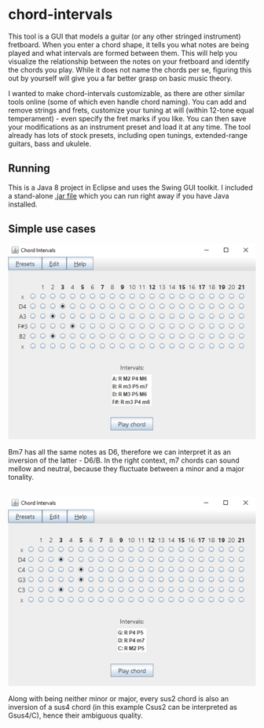 # chord-intervals

This tool is a GUI that models a guitar (or any other stringed instrument) fretboard. When you enter a chord shape, it tells you what notes are being played and what intervals are formed between them. This will help you visualize the relationship between the notes on your fretboard and identify the chords you play. While it does not name the chords per se, figuring this out by yourself will give you a far better grasp on basic music theory.

I wanted to make chord-intervals customizable, as there are other similar tools online (some of which even handle chord naming). You can add and remove strings and frets, customize your tuning at will (within 12-tone equal temperament) - even specify the fret marks if you like. You can then save your modifications as an instrument preset and load it at any time. The tool already has lots of stock presets, including open tunings, extended-range guitars, bass and ukulele.

## Running

This is a Java 8 project in Eclipse and uses the Swing GUI toolkit. I included a stand-alone [.jar file](chord-intervals.jar) which you can run right away if you have Java installed.


## Simple use cases

<img src="docs/Bm7.png">

Bm7 has all the same notes as D6, therefore we can interpret it as an inversion of the latter - D6/B. In the right context, m7 chords can sound mellow and neutral, because they fluctuate between a minor and a major tonality.

\
<img src="docs/Csus2.png">

Along with being neither minor or major, every sus2 chord is also an inversion of a sus4 chord (in this example Csus2 can be interpreted as Gsus4/C), hence their ambiguous quality.










